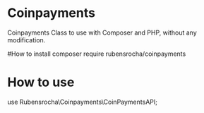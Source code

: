 # Coinpayments
Coinpayments Class to use with Composer and PHP, without any modification.

#How to install
composer require rubensrocha/coinpayments

# How to use
use Rubensrocha\Coinpayments\CoinPaymentsAPI;